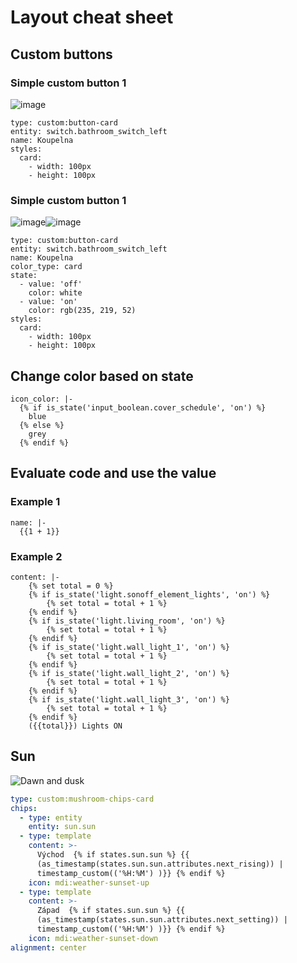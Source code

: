 # Layout cheat sheet

## Custom buttons

### Simple custom button 1
![image](https://github.com/tomasflek/wiki/assets/29582051/3dc6b213-cc65-421c-8b4d-5682aa42f579)

``` Jinja
type: custom:button-card
entity: switch.bathroom_switch_left
name: Koupelna
styles:
  card:
    - width: 100px
    - height: 100px
```

### Simple custom button 1
![image](https://github.com/tomasflek/wiki/assets/29582051/45f1b107-02b6-4fef-8942-67a93c82c8a3)![image](https://github.com/tomasflek/wiki/assets/29582051/ac76ed12-94cc-437e-bc0b-5469ef2bfb4b)



``` Jinja
type: custom:button-card
entity: switch.bathroom_switch_left
name: Koupelna
color_type: card
state:
  - value: 'off'
    color: white
  - value: 'on'
    color: rgb(235, 219, 52)
styles:
  card:
    - width: 100px
    - height: 100px
```

## Change color based on state

``` Jinja
icon_color: |-
  {% if is_state('input_boolean.cover_schedule', 'on') %}
    blue
  {% else %}
    grey
  {% endif %}
```

## Evaluate code and use the value

### Example 1
``` Jinja
name: |- 
  {{1 + 1}}
```

### Example 2

``` jinja
content: |-
    {% set total = 0 %}
    {% if is_state('light.sonoff_element_lights', 'on') %}
        {% set total = total + 1 %}
    {% endif %}
    {% if is_state('light.living_room', 'on') %}
        {% set total = total + 1 %}
    {% endif %}
    {% if is_state('light.wall_light_1', 'on') %}
        {% set total = total + 1 %}
    {% endif %}
    {% if is_state('light.wall_light_2', 'on') %}
        {% set total = total + 1 %}
    {% endif %}
    {% if is_state('light.wall_light_3', 'on') %}
        {% set total = total + 1 %}
    {% endif %}
    ({{total}}) Lights ON
```

## Sun

![Dawn and dusk](pics/sun.png)


``` yaml
type: custom:mushroom-chips-card
chips:
  - type: entity
    entity: sun.sun
  - type: template
    content: >-
      Východ  {% if states.sun.sun %} {{
      (as_timestamp(states.sun.sun.attributes.next_rising)) |
      timestamp_custom(('%H:%M') )}} {% endif %}
    icon: mdi:weather-sunset-up
  - type: template
    content: >-
      Západ  {% if states.sun.sun %} {{
      (as_timestamp(states.sun.sun.attributes.next_setting)) |
      timestamp_custom(('%H:%M') )}} {% endif %}
    icon: mdi:weather-sunset-down
alignment: center

```
